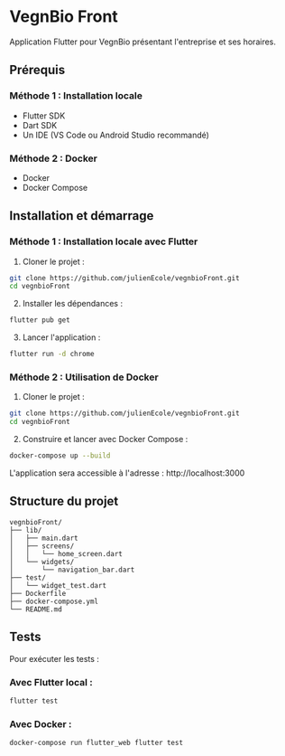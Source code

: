 # VegnBio Front

Application Flutter pour VegnBio présentant l'entreprise et ses horaires.

## Prérequis

### Méthode 1 : Installation locale
- Flutter SDK
- Dart SDK
- Un IDE (VS Code ou Android Studio recommandé)

### Méthode 2 : Docker
- Docker
- Docker Compose

## Installation et démarrage

### Méthode 1 : Installation locale avec Flutter

1. Cloner le projet :
```bash
git clone https://github.com/julienEcole/vegnbioFront.git
cd vegnbioFront
```

2. Installer les dépendances :
```bash
flutter pub get
```

3. Lancer l'application :
```bash
flutter run -d chrome
```

### Méthode 2 : Utilisation de Docker

1. Cloner le projet :
```bash
git clone https://github.com/julienEcole/vegnbioFront.git
cd vegnbioFront
```

2. Construire et lancer avec Docker Compose :
```bash
docker-compose up --build
```

L'application sera accessible à l'adresse : http://localhost:3000

## Structure du projet

```
vegnbioFront/
├── lib/
│   ├── main.dart
│   ├── screens/
│   │   └── home_screen.dart
│   └── widgets/
│       └── navigation_bar.dart
├── test/
│   └── widget_test.dart
├── Dockerfile
├── docker-compose.yml
└── README.md
```

## Tests

Pour exécuter les tests :

### Avec Flutter local :
```bash
flutter test
```

### Avec Docker :
```bash
docker-compose run flutter_web flutter test
```